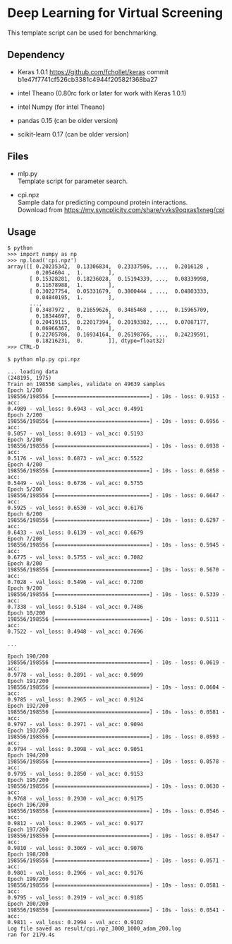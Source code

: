Deep Learning for Virtual Screening
===================================

This template script can be used for benchmarking. 

Dependency
----------

- Keras 1.0.1
  https://github.com/fchollet/keras
  commit b1e47f7741cf526cb3381c4944f20582f368ba27

- intel Theano (0.80rc fork or later for work with Keras 1.0.1)

- intel Numpy (for intel Theano)

- pandas 0.15 (can be older version)
- scikit-learn 0.17 (can be older version)

Files
-----

- mlp.py  
Template script for parameter search.

- cpi.npz  
Sample data for predicting compound protein interactions.  
Download from https://my.syncplicity.com/share/vvks9oqxas1xneg/cpi

Usage
-----

    $ python
    >>> import numpy as np
    >>> np.load('cpi.npz')
    array([[ 0.20235342,  0.13306834,  0.23337506, ...,  0.2016128 ,
             0.2054604 ,  1.        ],
           [ 0.15328281,  0.18236028,  0.15194339, ...,  0.08339998,
             0.11678988,  1.        ],
           [ 0.30227754,  0.05331679,  0.3800444 , ...,  0.04803333,
             0.04840195,  1.        ],
           ...,
           [ 0.3487972 ,  0.21659626,  0.3485468 , ...,  0.15965709,
             0.18344697,  0.        ],
           [ 0.20419115,  0.22017394,  0.20193382, ...,  0.07087177,
             0.06966367,  0.        ],
           [ 0.22705786,  0.16934164,  0.26198766, ...,  0.24239591,
             0.18216231,  0.        ]], dtype=float32)
    >>> CTRL-D

    $ python mlp.py cpi.npz

    ... loading data
    (248195, 1975)
    Train on 198556 samples, validate on 49639 samples
    Epoch 1/200
    198556/198556 [==============================] - 10s - loss: 0.9153 - acc:
    0.4989 - val_loss: 0.6943 - val_acc: 0.4991
    Epoch 2/200
    198556/198556 [==============================] - 10s - loss: 0.6956 - acc:
    0.5057 - val_loss: 0.6913 - val_acc: 0.5193
    Epoch 3/200
    198556/198556 [==============================] - 10s - loss: 0.6938 - acc:
    0.5176 - val_loss: 0.6873 - val_acc: 0.5522
    Epoch 4/200
    198556/198556 [==============================] - 10s - loss: 0.6858 - acc:
    0.5449 - val_loss: 0.6736 - val_acc: 0.5755
    Epoch 5/200
    198556/198556 [==============================] - 10s - loss: 0.6647 - acc:
    0.5925 - val_loss: 0.6530 - val_acc: 0.6176
    Epoch 6/200
    198556/198556 [==============================] - 10s - loss: 0.6297 - acc:
    0.6433 - val_loss: 0.6139 - val_acc: 0.6679
    Epoch 7/200
    198556/198556 [==============================] - 10s - loss: 0.5945 - acc:
    0.6775 - val_loss: 0.5755 - val_acc: 0.7082
    Epoch 8/200
    198556/198556 [==============================] - 10s - loss: 0.5670 - acc:
    0.7028 - val_loss: 0.5496 - val_acc: 0.7200
    Epoch 9/200
    198556/198556 [==============================] - 10s - loss: 0.5339 - acc:
    0.7338 - val_loss: 0.5184 - val_acc: 0.7486
    Epoch 10/200
    198556/198556 [==============================] - 10s - loss: 0.5111 - acc:
    0.7522 - val_loss: 0.4948 - val_acc: 0.7696

    ...

    Epoch 190/200
    198556/198556 [==============================] - 10s - loss: 0.0619 - acc:
    0.9778 - val_loss: 0.2891 - val_acc: 0.9099
    Epoch 191/200
    198556/198556 [==============================] - 10s - loss: 0.0604 - acc:
    0.9785 - val_loss: 0.2965 - val_acc: 0.9124
    Epoch 192/200
    198556/198556 [==============================] - 10s - loss: 0.0581 - acc:
    0.9797 - val_loss: 0.2971 - val_acc: 0.9094
    Epoch 193/200
    198556/198556 [==============================] - 10s - loss: 0.0593 - acc:
    0.9794 - val_loss: 0.3098 - val_acc: 0.9051
    Epoch 194/200
    198556/198556 [==============================] - 10s - loss: 0.0578 - acc:
    0.9795 - val_loss: 0.2850 - val_acc: 0.9153
    Epoch 195/200
    198556/198556 [==============================] - 10s - loss: 0.0630 - acc:
    0.9768 - val_loss: 0.2930 - val_acc: 0.9175
    Epoch 196/200
    198556/198556 [==============================] - 10s - loss: 0.0546 - acc:
    0.9812 - val_loss: 0.2965 - val_acc: 0.9177
    Epoch 197/200
    198556/198556 [==============================] - 10s - loss: 0.0547 - acc:
    0.9810 - val_loss: 0.3069 - val_acc: 0.9076
    Epoch 198/200
    198556/198556 [==============================] - 10s - loss: 0.0571 - acc:
    0.9801 - val_loss: 0.2966 - val_acc: 0.9176
    Epoch 199/200
    198556/198556 [==============================] - 10s - loss: 0.0581 - acc:
    0.9795 - val_loss: 0.2919 - val_acc: 0.9185
    Epoch 200/200
    198556/198556 [==============================] - 10s - loss: 0.0541 - acc:
    0.9811 - val_loss: 0.2994 - val_acc: 0.9102
    Log file saved as result/cpi.npz_3000_1000_adam_200.log
    ran for 2179.4s

